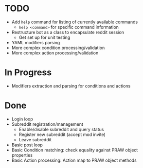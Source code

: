 # TODO

- Add `help` command for listing of currently available commands
    + `help <command>` for specific command information
- Restructure bot as a class to encapsulate reddit session
    + Get set up for unit testing
- YAML modifiers parsing
- More complex condition processing/validation
- More complex action processing/validation


# In Progress

- Modifiers extraction and parsing for conditions and actions


# Done

- Login loop
- Subreddit registration/management
    + Enable/disable subreddit and query status
    + Register new subreddit (accept mod invite)
    + Leave subreddit
- Basic post loop
- Basic Condition matching: check equality against PRAW object properties
- Basic Action processing: Action map to PRAW object methods

